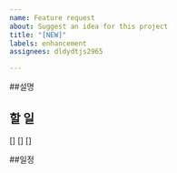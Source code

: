 ```yaml
---
name: Feature request
about: Suggest an idea for this project
title: "[NEW]"
labels: enhancement
assignees: dldydtjs2965

---
```


##설명

## 할 일
[]
[]
[]

##일정
